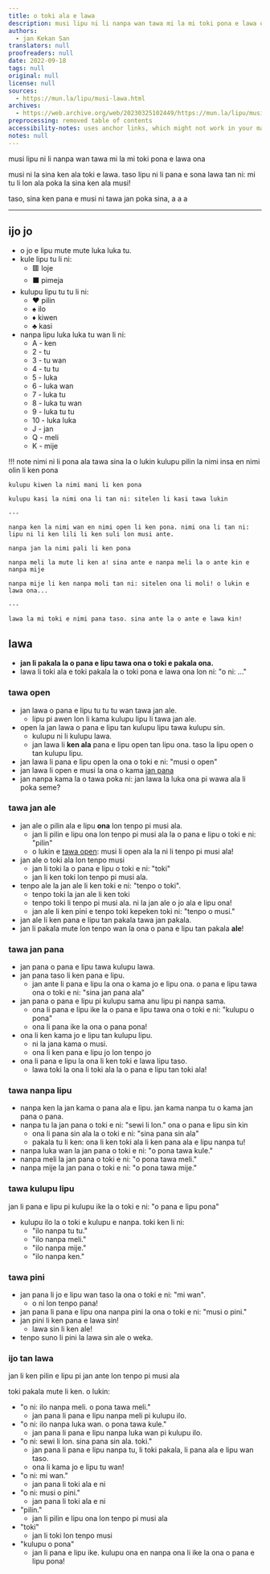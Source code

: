 ```yaml
---
title: o toki ala e lawa
description: musi lipu ni li nanpa wan tawa mi la mi toki pona e lawa ona
authors:
  - jan Kekan San
translators: null
proofreaders: null
date: 2022-09-18
tags: null
original: null
license: null
sources:
  - https://mun.la/lipu/musi-lawa.html
archives:
  - https://web.archive.org/web/20230325102449/https://mun.la/lipu/musi-lawa.html
preprocessing: removed table of contents
accessibility-notes: uses anchor links, which might not work in your markdown viewer
notes: null
---
```


musi lipu ni li nanpa wan tawa mi la mi toki pona e lawa ona

musi ni la sina ken ala toki e lawa. taso lipu ni li pana e sona lawa tan ni: mi tu li lon ala poka la sina ken ala musi!

taso, sina ken pana e musi ni tawa jan poka sina, a a a

---

## ijo jo

- o jo e lipu mute mute luka luka tu.
- kule lipu tu li ni:
  - 🟥 loje
  - ⬛ pimeja
- kulupu lipu tu tu li ni:
  - ♥️ pilin
  - ♠️ ilo
  - ♦️ kiwen
  - ♣️ kasi
- nanpa lipu luka luka tu wan li ni:
  - A - ken
  - 2 - tu
  - 3 - tu wan
  - 4 - tu tu
  - 5 - luka
  - 6 - luka wan
  - 7 - luka tu
  - 8 - luka tu wan
  - 9 - luka tu tu
  - 10 - luka luka
  - J - jan
  - Q - meli
  - K - mije

!!! note nimi ni li pona ala tawa sina la o lukin
kulupu pilin la nimi insa en nimi olin li ken pona

    kulupu kiwen la nimi mani li ken pona

    kulupu kasi la nimi ona li tan ni: sitelen li kasi tawa lukin

    ---

    nanpa ken la nimi wan en nimi open li ken pona. nimi ona li tan ni: lipu ni li ken lili li ken suli lon musi ante.

    nanpa jan la nimi pali li ken pona

    nanpa meli la mute li ken a! sina ante e nanpa meli la o ante kin e nanpa mije

    nanpa mije li ken nanpa moli tan ni: sitelen ona li moli! o lukin e lawa ona...

    ---

    lawa la mi toki e nimi pana taso. sina ante la o ante e lawa kin!

## lawa

- **jan li pakala la o pana e lipu tawa ona o toki e pakala ona.**
- lawa li toki ala e toki pakala la o toki pona e lawa ona lon ni: "o ni: ..."

### tawa open

<a name="tawa-open"></a>

- jan lawa o pana e lipu tu tu tu wan tawa jan ale.
  - lipu pi awen lon li kama kulupu lipu li tawa jan ale.
- open la jan lawa o pana e lipu tan kulupu lipu tawa kulupu sin.
  - kulupu ni li kulupu lawa.
  - jan lawa li **ken ala** pana e lipu open tan lipu ona. taso la lipu open o tan kulupu lipu.
- jan lawa li pana e lipu open la ona o toki e ni: "musi o open"
- jan lawa li open e musi la ona o kama [jan pana](#tawa-jan-pana)
- jan nanpa kama la o tawa poka ni: jan lawa la luka ona pi wawa ala li poka seme?

### tawa jan ale

- jan ale o pilin ala e lipu **ona** lon tenpo pi musi ala.
  - jan li pilin e lipu ona lon tenpo pi musi ala la o pana e lipu o toki e ni: "pilin"
  - o lukin e [tawa open](#tawa-open): musi li open ala la ni li tenpo pi musi ala!
- jan ale o toki ala lon tenpo musi
  - jan li toki la o pana e lipu o toki e ni: "toki"
  - jan li ken toki lon tenpo pi musi ala.
- tenpo ale la jan ale li ken toki e ni: "tenpo o toki".
  - tenpo toki la jan ale li ken toki
  - tenpo toki li tenpo pi musi ala. ni la jan ale o jo ala e lipu ona!
  - jan ale li ken pini e tenpo toki kepeken toki ni: "tenpo o musi."
- jan ale li ken pana e lipu tan pakala tawa jan pakala.
- jan li pakala mute lon tenpo wan la ona o pana e lipu tan pakala **ale**!

### tawa jan pana

<a name="tawa-jan-pana"></a>

- jan pana o pana e lipu tawa kulupu lawa.
- jan pana taso li ken pana e lipu.
  - jan ante li pana e lipu la ona o kama jo e lipu ona. o pana e lipu tawa ona o toki e ni: "sina jan pana ala"
- jan pana o pana e lipu pi kulupu sama anu lipu pi nanpa sama.
  - ona li pana e lipu ike la o pana e lipu tawa ona o toki e ni: "kulupu o pona"
  - ona li pana ike la ona o pana pona!
- ona li ken kama jo e lipu tan kulupu lipu.
  - ni la jana kama o musi.
  - ona li ken pana e lipu jo lon tenpo jo
- ona li pana e lipu la ona li ken toki e lawa lipu taso.
  - lawa toki la ona li toki ala la o pana e lipu tan toki ala!

### tawa nanpa lipu

- nanpa ken la jan kama o pana ala e lipu. jan kama nanpa tu o kama jan pana o pana.
- nanpa tu la jan pana o toki e ni: "sewi li lon." ona o pana e lipu sin kin
  - ona li pana sin ala la o toki e ni: "sina pana sin ala"
  - pakala tu li ken: ona li ken toki ala li ken pana ala e lipu nanpa tu!
- nanpa luka wan la jan pana o toki e ni: "o pona tawa kule."
- nanpa meli la jan pana o toki e ni: "o pona tawa meli."
- nanpa mije la jan pana o toki e ni: "o pona tawa mije."

### tawa kulupu lipu

jan li pana e lipu pi kulupu ike la o toki e ni: "o pana e lipu pona"

- kulupu ilo la o toki e kulupu e nanpa. toki ken li ni:
  - "ilo nanpa tu tu."
  - "ilo nanpa meli."
  - "ilo nanpa mije."
  - "ilo nanpa ken."

### tawa pini

- jan pana li jo e lipu wan taso la ona o toki e ni: "mi wan".
  - o ni lon tenpo pana!
- jan pana li pana e lipu ona nanpa pini la ona o toki e ni: "musi o pini."
- jan pini li ken pana e lawa sin!
  - lawa sin li ken ale!
- tenpo suno li pini la lawa sin ale o weka.

### ijo tan lawa

jan li ken pilin e lipu pi jan ante lon tenpo pi musi ala

toki pakala mute li ken. o lukin:

- "o ni: ilo nanpa meli. o pona tawa meli."
  - jan pana li pana e lipu nanpa meli pi kulupu ilo.
- "o ni: ilo nanpa luka wan. o pona tawa kule."
  - jan pana li pana e lipu nanpa luka wan pi kulupu ilo.
- "o ni: sewi li lon. sina pana sin ala. toki."
  - jan pana li pana e lipu nanpa tu, li toki pakala, li pana ala e lipu wan taso.
  - ona li kama jo e lipu tu wan!
- "o ni: mi wan."
  - jan pana li toki ala e ni
- "o ni: musi o pini."
  - jan pana li toki ala e ni
- "pilin."
  - jan li pilin e lipu ona lon tenpo pi musi ala
- "toki"
  - jan li toki lon tenpo musi
- "kulupu o pona"
  - jan li pana e lipu ike. kulupu ona en nanpa ona li ike la ona o pana e lipu pona!
